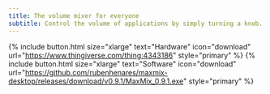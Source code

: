 ```yaml
---
title: The volume mixer for everyone
subtitle: Control the volume of applications by simply turning a knob. Maxmix puts volume mixing at the reach of your hand. 
---
```


{% include button.html size="xlarge" text="Hardware" icon="download" url="https://www.thingiverse.com/thing:4343186" style="primary" %} {% include button.html size="xlarge" text="Software" icon="download" url="https://github.com/rubenhenares/maxmix-desktop/releases/download/v0.9.1/MaxMix_0.9.1.exe" style="primary" %}